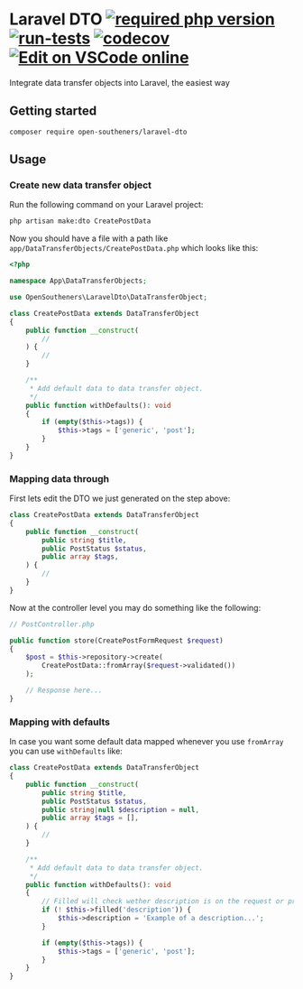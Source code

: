 Laravel DTO [![required php version](https://img.shields.io/packagist/php-v/open-southeners/laravel-dto)](https://www.php.net/supported-versions.php) [![run-tests](https://github.com/open-southeners/laravel-dto/actions/workflows/tests.yml/badge.svg?branch=main)](https://github.com/open-southeners/laravel-dto/actions/workflows/tests.yml) [![codecov](https://codecov.io/gh/open-southeners/laravel-dto/branch/main/graph/badge.svg?token=LjNbU4Sp2Z)](https://codecov.io/gh/open-southeners/laravel-dto) [![Edit on VSCode online](https://img.shields.io/badge/vscode-edit%20online-blue?logo=visualstudiocode)](https://vscode.dev/github/open-southeners/laravel-dto)
===

Integrate data transfer objects into Laravel, the easiest way

## Getting started

```
composer require open-southeners/laravel-dto
```

## Usage

### Create new data transfer object

Run the following command on your Laravel project:

```sh
php artisan make:dto CreatePostData
```

Now you should have a file with a path like `app/DataTransferObjects/CreatePostData.php` which looks like this:

```php
<?php

namespace App\DataTransferObjects;

use OpenSoutheners\LaravelDto\DataTransferObject;

class CreatePostData extends DataTransferObject
{
    public function __construct(
        // 
    ) {
        // 
    }

    /**
     * Add default data to data transfer object.
     */
    public function withDefaults(): void
    {
        if (empty($this->tags)) {
            $this->tags = ['generic', 'post'];
        }
    }
}
```

### Mapping data through

First lets edit the DTO we just generated on the step above:

```php
class CreatePostData extends DataTransferObject
{
    public function __construct(
        public string $title,
        public PostStatus $status,
        public array $tags,
    ) {
        // 
    }
}
```

Now at the controller level you may do something like the following:

```php
// PostController.php

public function store(CreatePostFormRequest $request)
{
    $post = $this->repository->create(
        CreatePostData::fromArray($request->validated())
    );

    // Response here...
}
```

### Mapping with defaults

In case you want some default data mapped whenever you use `fromArray` you can use `withDefaults` like:

```php
class CreatePostData extends DataTransferObject
{
    public function __construct(
        public string $title,
        public PostStatus $status,
        public string|null $description = null,
        public array $tags = [],
    ) {
        // 
    }

    /**
     * Add default data to data transfer object.
     */
    public function withDefaults(): void
    {
        // Filled will check wether description is on the request or property not null (depending on the context)
        if (! $this->filled('description')) {
            $this->description = 'Example of a description...';
        }

        if (empty($this->tags)) {
            $this->tags = ['generic', 'post'];
        }
    }
}
```
